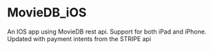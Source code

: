 # MovieDB_iOS
An IOS app using MovieDB rest api. Support for both iPad and iPhone. Updated with payment intents from the STRIPE api
